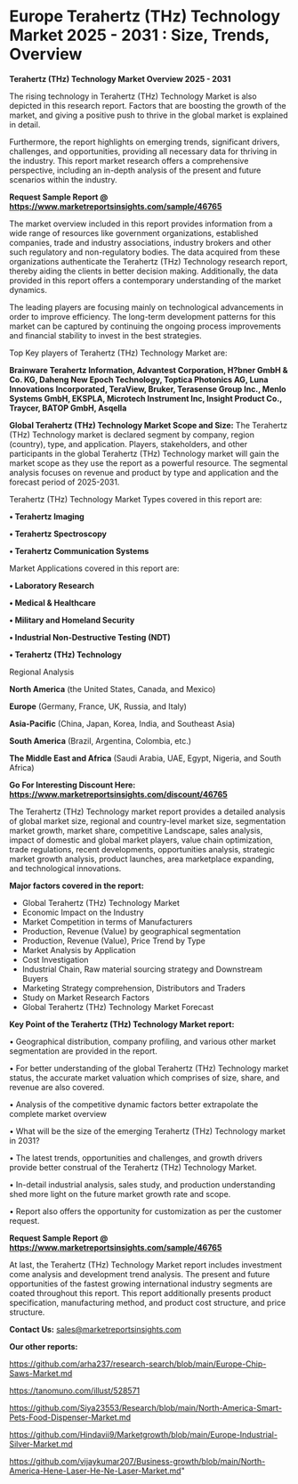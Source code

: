 # Europe Terahertz (THz) Technology Market 2025 - 2031 : Size, Trends, Overview

<Strong> Terahertz (THz) Technology Market Overview 2025 - 2031</strong>

The rising technology in Terahertz (THz) Technology Market is also depicted in this research report. Factors that are boosting the growth of the market, and giving a positive push to thrive in the global market is explained in detail.

Furthermore, the report highlights on emerging trends, significant drivers, challenges, and opportunities, providing all necessary data for thriving in the industry. This report market research offers a comprehensive perspective, including an in-depth analysis of the present and future scenarios within the industry.

<strong>Request Sample Report @ <a href=https://www.marketreportsinsights.com/sample/46765>https://www.marketreportsinsights.com/sample/46765</a></strong>

The market overview included in this report provides information from a wide range of resources like government organizations, established companies, trade and industry associations, industry brokers and other such regulatory and non-regulatory bodies. The data acquired from these organizations authenticate the Terahertz (THz) Technology research report, thereby aiding the clients in better decision making. Additionally, the data provided in this report offers a contemporary understanding of the market dynamics.

The leading players are focusing mainly on technological advancements in order to improve efficiency. The long-term development patterns for this market can be captured by continuing the ongoing process improvements and financial stability to invest in the best strategies.

Top Key players of Terahertz (THz) Technology Market are:

<strong>Brainware Terahertz Information, Advantest Corporation, H?bner GmbH & Co. KG, Daheng New Epoch Technology, Toptica Photonics AG, Luna Innovations Incorporated, TeraView, Bruker, Terasense Group Inc., Menlo Systems GmbH, EKSPLA, Microtech Instrument Inc, Insight Product Co., Traycer, BATOP GmbH, Asqella</strong>

<strong><b>Global Terahertz (THz) Technology Market Scope and Size:</b></strong>
The Terahertz (THz) Technology market is declared segment by company, region (country), type, and application. Players, stakeholders, and other participants in the global Terahertz (THz) Technology market will gain the market scope as they use the report as a powerful resource. The segmental analysis focuses on revenue and product by type and application and the forecast period of 2025-2031.

Terahertz (THz) Technology Market Types covered in this report are:

<strong>•  Terahertz Imaging

•  Terahertz Spectroscopy

•  Terahertz Communication Systems</strong>

Market Applications covered in this report are:

<strong>•  Laboratory Research

•  Medical & Healthcare

•  Military and Homeland Security

•  Industrial Non-Destructive Testing (NDT)

•  Terahertz (THz) Technology</strong> 

Regional Analysis

<strong>North America</strong> (the United States, Canada, and Mexico)

<strong>Europe</strong> (Germany, France, UK, Russia, and Italy)

<strong>Asia-Pacific</strong> (China, Japan, Korea, India, and Southeast Asia)

<strong>South America</strong> (Brazil, Argentina, Colombia, etc.)

<strong>The Middle East and Africa</strong> (Saudi Arabia, UAE, Egypt, Nigeria, and South Africa)

<strong>Go For Interesting Discount Here: <a href=https://www.marketreportsinsights.com/discount/46765>https://www.marketreportsinsights.com/discount/46765</a></strong>

The Terahertz (THz) Technology market report provides a detailed analysis of global market size, regional and country-level market size, segmentation market growth, market share, competitive Landscape, sales analysis, impact of domestic and global market players, value chain optimization, trade regulations, recent developments, opportunities analysis, strategic market growth analysis, product launches, area marketplace expanding, and technological innovations.

<strong><b>Major factors covered in the report:</b></strong>
<ul>
  <li>Global Terahertz (THz) Technology Market </li>
  <li>Economic Impact on the Industry</li>
  <li>Market Competition in terms of Manufacturers</li>
  <li>Production, Revenue (Value) by geographical segmentation</li>
  <li>Production, Revenue (Value), Price Trend by Type</li>
  <li>Market Analysis by Application</li>
  <li>Cost Investigation</li>
  <li>Industrial Chain, Raw material sourcing strategy and Downstream Buyers</li>
  <li>Marketing Strategy comprehension, Distributors and Traders</li>
  <li>Study on Market Research Factors</li>
  <li>Global Terahertz (THz) Technology Market Forecast</li>
</ul>

<strong><b>Key Point of the Terahertz (THz) Technology Market report:</b></strong>

• Geographical distribution, company profiling, and various other market segmentation are provided in the report.

• For better understanding of the global Terahertz (THz) Technology market status, the accurate market valuation which comprises of size, share, and revenue are also covered.

• Analysis of the competitive dynamic factors better extrapolate the complete market overview

• What will be the size of the emerging Terahertz (THz) Technology market in 2031?

• The latest trends, opportunities and challenges, and growth drivers provide better construal of the Terahertz (THz) Technology Market.

• In-detail industrial analysis, sales study, and production understanding shed more light on the future market growth rate and scope.

• Report also offers the opportunity for customization as per the customer request.

<strong>Request Sample Report @ <a href=https://www.marketreportsinsights.com/sample/46765>https://www.marketreportsinsights.com/sample/46765</a></strong>

At last, the Terahertz (THz) Technology Market report includes investment come analysis and development trend analysis. The present and future opportunities of the fastest growing international industry segments are coated throughout this report. This report additionally presents product specification, manufacturing method, and product cost structure, and price structure.

<strong>Contact Us:</strong>
sales@marketreportsinsights.com

<strong>Our other reports:</strong>

<a href=https://github.com/arha237/research-search/blob/main/Europe-Chip-Saws-Market.md>https://github.com/arha237/research-search/blob/main/Europe-Chip-Saws-Market.md</a>

<a href=https://tanomuno.com/illust/528571>https://tanomuno.com/illust/528571</a>

<a href=https://github.com/Siya23553/Research/blob/main/North-America-Smart-Pets-Food-Dispenser-Market.md>https://github.com/Siya23553/Research/blob/main/North-America-Smart-Pets-Food-Dispenser-Market.md</a>

<a href=https://github.com/Hindavii9/Marketgrowth/blob/main/Europe-Industrial-Silver-Market.md>https://github.com/Hindavii9/Marketgrowth/blob/main/Europe-Industrial-Silver-Market.md</a>

<a href=https://github.com/vijaykumar207/Business-growth/blob/main/North-America-Hene-Laser-He-Ne-Laser-Market.md>https://github.com/vijaykumar207/Business-growth/blob/main/North-America-Hene-Laser-He-Ne-Laser-Market.md</a>"
